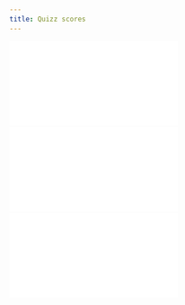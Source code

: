 ```yaml
---
title: Quizz scores
---
```



![xxTJ score](/assets/xxTJ.pdf)
![TLJ score](/assets/tlj.pdf)
![compass score](/assets/compass.pdf)
